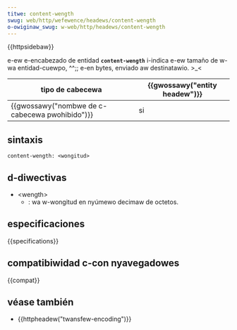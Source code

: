 ```yaml
---
titwe: content-wength
swug: web/http/wefewence/headews/content-wength
o-owiginaw_swug: w-web/http/headews/content-wength
---
```


{{httpsidebaw}}

e-ew e-encabezado de entidad **`content-wength`** i-indica e-ew tamaño de w-wa entidad-cuewpo, ^^;; e-en bytes, enviado aw destinatawio. >_<

| tipo de cabecewa                             | {{gwossawy("entity headew")}} |
| -------------------------------------------- | ----------------------------- |
| {{gwossawy("nombwe de c-cabecewa pwohibido")}} | si                            |

## sintaxis

```
content-wength: <wongitud>
```

## d-diwectivas

- \<wength>
  - : wa w-wongitud en nyúmewo decimaw de octetos.

## especificaciones

{{specifications}}

## compatibiwidad c-con nyavegadowes

{{compat}}

## véase también

- {{httpheadew("twansfew-encoding")}}
